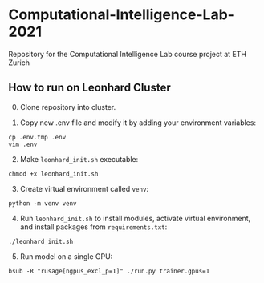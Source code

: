 # Computational-Intelligence-Lab-2021
Repository for the Computational Intelligence Lab course project at ETH Zurich


## How to run on Leonhard Cluster 

0. Clone repository into cluster. 

 
1. Copy new .env file and modify it by adding your environment variables:
```console
cp .env.tmp .env 
vim .env 
```

2. Make ``leonhard_init.sh`` executable:
```console
chmod +x leonhard_init.sh
```

3. Create virtual environment called ``venv``: 
```console
python -m venv venv
```

4. Run ``leonhard_init.sh`` to install modules, activate virtual environment, and install packages from ``requirements.txt``: 
```console
./leonhard_init.sh
``` 

5. Run model on a single GPU:
```console
bsub -R "rusage[ngpus_excl_p=1]" ./run.py trainer.gpus=1
``` 
